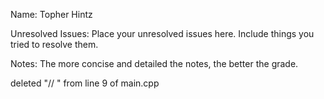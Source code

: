 Name: Topher Hintz

Unresolved Issues: Place your unresolved issues here. Include things you tried to resolve them. 

Notes: The more concise and detailed the notes, the better the grade.  

deleted "// " from line 9 of main.cpp

###  
